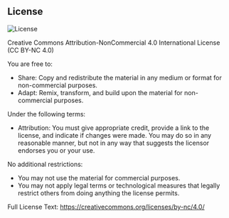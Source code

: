 ## License
![License](https://img.shields.io/badge/License-CC%20BY--NC%204.0-blue.svg)


Creative Commons Attribution-NonCommercial 4.0 International License (CC BY-NC 4.0)

You are free to:

- Share: Copy and redistribute the material in any medium or format for non-commercial purposes.
- Adapt: Remix, transform, and build upon the material for non-commercial purposes.

Under the following terms:
- Attribution: You must give appropriate credit, provide a link to the license, and indicate if changes were made. You may do so in any reasonable manner, but not in any way that suggests the licensor endorses you or your use.

No additional restrictions:
- You may not use the material for commercial purposes.
- You may not apply legal terms or technological measures that legally restrict others from doing anything the license permits.

Full License Text: https://creativecommons.org/licenses/by-nc/4.0/
